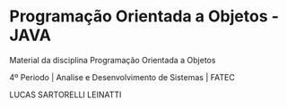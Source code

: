 # Programação Orientada a Objetos - JAVA

Material da disciplina Programação Orientada a Objetos

4º Periodo | Analise e Desenvolvimento de Sistemas | FATEC


LUCAS SARTORELLI LEINATTI

